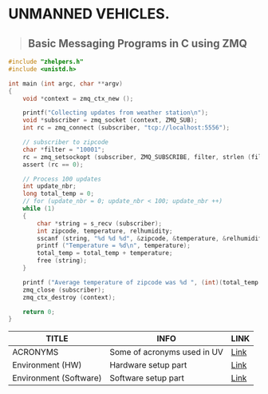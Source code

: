 # UNMANNED VEHICLES.

> ## Basic Messaging Programs in C using ZMQ

```c
#include "zhelpers.h"
#include <unistd.h>

int main (int argc, char **argv)
{
	void *context = zmq_ctx_new ();

	printf("Collecting updates from weather station\n");
	void *subscriber = zmq_socket (context, ZMQ_SUB);
	int rc = zmq_connect (subscriber, "tcp://localhost:5556");

	// subscriber to zipcode
	char *filter = "10001";
	rc = zmq_setsockopt (subscriber, ZMQ_SUBSCRIBE, filter, strlen (filter));
	assert (rc == 0);

	// Process 100 updates
	int update_nbr;
	long total_temp = 0;
	// for (update_nbr = 0; update_nbr < 100; update_nbr ++)
	while (1)
	{
		char *string = s_recv (subscriber);
		int zipcode, temperature, relhumidity;
		sscanf (string, "%d %d %d", &zipcode, &temperature, &relhumidity);
		printf ("Temperature = %d\n", temperature);
		total_temp = total_temp + temperature;
		free (string);
	}

	printf ("Average temperature of zipcode was %d ", (int)(total_temp / update_nbr));
	zmq_close (subscriber);
	zmq_ctx_destroy (context);

	return 0;
}
```




  
| TITLE  | INFO  |  LINK |
|---|---|---|
| ACRONYMS  |  Some of acronyms used in UV | [Link](/pages/env-setup/acronyms.md)  |
| Environment (HW)  | Hardware setup part  |  [Link](/pages/env-setup/envsetuphw.md) |
| Environment (Software)  |  Software setup part | [Link](/pages/env-setup/envsetup.md)  |

